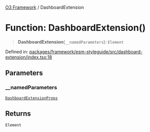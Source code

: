 [O3 Framework](../API.md) / DashboardExtension

# Function: DashboardExtension()

> **DashboardExtension**(`__namedParameters`): `Element`

Defined in: [packages/framework/esm-styleguide/src/dashboard-extension/index.tsx:18](https://github.com/openmrs/openmrs-esm-core/blob/main/packages/framework/esm-styleguide/src/dashboard-extension/index.tsx#L18)

## Parameters

### \_\_namedParameters

[`DashboardExtensionProps`](../interfaces/DashboardExtensionProps.md)

## Returns

`Element`

